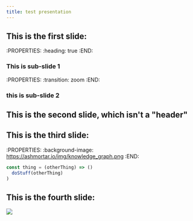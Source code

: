 ```yaml
---
title: test presentation
---
```


## This is the first slide:
:PROPERTIES:
:heading: true
:END:
### This is sub-slide 1
:PROPERTIES:
:transition: zoom 
:END:
### this is sub-slide 2
## This is the second slide, which isn't a "header"
## This is the third slide:
:PROPERTIES:
:background-image: https://ashmortar.io/img/knowledge_graph.png
:END:

```javascript
const thing = (otherThing) => ()
  doStuff(otherThing)
)
```
## This is the fourth slide:
<img src="https://ashmortar.io/img/knowledge_graph.png" />
